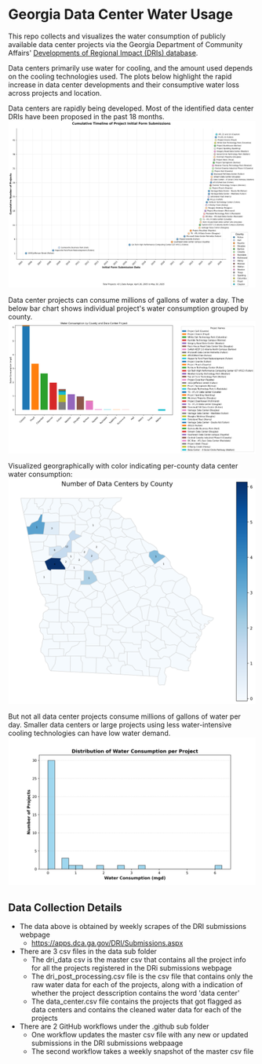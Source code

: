 # Georgia Data Center Water Usage

This repo collects and visualizes the water consumption of publicly available data center projects via the Georgia Department of Community Affairs' [Developments of Regional Impact (DRIs) database](https://apps.dca.ga.gov/DRI/default.aspx).

Data centers primarily use water for cooling, and the amount used depends on the cooling technologies used. The plots below highlight the rapid increase in data center developments and their consumptive water loss across projects and location.

Data centers are rapidly being developed. Most of the identified data center DRIs have been proposed in the past 18 months.
![data_center_data_center_timeline_matplotlib](visualizations/data_center_data_center_timeline_matplotlib.png)


Data center projects can consume millions of gallons of water a day. The below bar chart shows individual project's water consumption grouped by county.
![data_center_water_data_bar_chart_matplotlib](visualizations/data_center_water_data_bar_chart_matplotlib.png)

Visualized georgraphically with color indicating per-county data center water consumption:
![data_center_water_data_county_map_matplotlib](visualizations/data_center_water_data_county_map_matplotlib.png)

But not all data center projects consume millions of gallons of water per day. Smaller data centers or large projects using less water-intensive cooling technologies can have low water demand.
![data_center_water_consumption_histogram_matplotlib](visualizations/data_center_water_consumption_histogram_matplotlib.png)


## Data Collection Details
* The data above is obtained by weekly scrapes of the DRI submissions webpage
  - https://apps.dca.ga.gov/DRI/Submissions.aspx
* There are 3 csv files in the data sub folder
  - The dri_data csv is the master csv that contains all the project info for all the projects registered in the DRi submissions webpage
  - The dri_post_processing.csv file is the csv file that contains only the raw water data for each of the projects, along with a indication of whether the project desscription contains the word 'data center'
  - The data_center.csv file contains the projects that got flagged as data centers and contains the cleaned water data for each of the projects
* There are 2 GitHub workflows under the .github sub folder
  - One workflow updates the master csv file with any new or updated submissions in the DRI submissions webpaage
  - The second workflow takes a weekly snapshot of the master csv file
